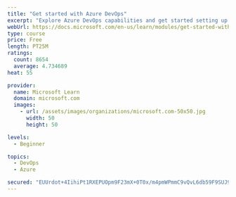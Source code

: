 ```yaml
---
title: "Get started with Azure DevOps"
excerpt: "Explore Azure DevOps capabilities and get started setting up your own organization knowing what separates elite performers from low performers."
webUrl: https://docs.microsoft.com/en-us/learn/modules/get-started-with-devops/
type: course
price: Free
length: PT25M
ratings:
  count: 8654
  average: 4.734689
heat: 55

provider:
  name: Microsoft Learn
  domain: microsoft.com
  images:
    - url: /assets/images/organizations/microsoft.com-50x50.jpg
      width: 50
      height: 50

levels:
  - Beginner

topics:
  - DevOps
  - Azure

secured: "EUUrdot+4IihiPt1RXEPUOpm9F23mX+0T0x/m4pmWPmmC9vQvL6db59F9SUJ9XbnLV/6k6SA4S4KyfXaE5KfOecBTW9aL4/yvixMF4MIUtIaboa0kx+3COYHJUJ9bB/9FajVNilWm02KyUYWNUQfI6znUHbSSGB/Of6NdcgISkOCzfqHj5eVN6c8gqZnhycxErHC15de7fpgnUqnZgdrSpWpXUCYTwUGj3Efco+lU0cri42w9uvr065AqRiK1dIJyIAo6UNfp/pdNUhM3j42Kb6esm+YHBWV+/00JqWkH3za90lez66xVeehlNviiWiO4FjyDeImbCGYnZ9iE+OjpzqzyHBkPSfEo0TsZDzfLTjcqkgJ4Z/RCPhuPty1qLboxlum/kiaBpyvzy/aPLfNKh0ZqrS5gondvQNUISrUCiU=;ACO2rEhQ3yF6DRtaN8/M5g=="
---
```


